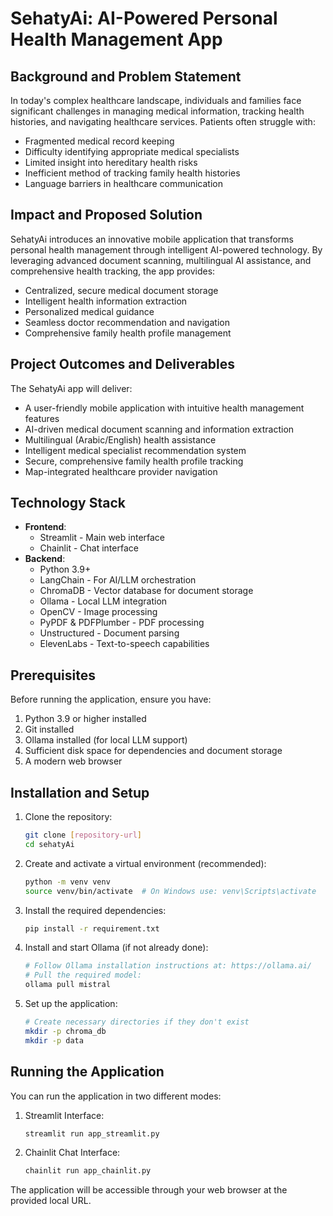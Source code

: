 # SehatyAi: AI-Powered Personal Health Management App

## Background and Problem Statement

In today's complex healthcare landscape, individuals and families face significant challenges in managing medical information, tracking health histories, and navigating healthcare services. Patients often struggle with:

- Fragmented medical record keeping
- Difficulty identifying appropriate medical specialists
- Limited insight into hereditary health risks
- Inefficient method of tracking family health histories
- Language barriers in healthcare communication

## Impact and Proposed Solution

SehatyAi introduces an innovative mobile application that transforms personal health management through intelligent AI-powered technology. By leveraging advanced document scanning, multilingual AI assistance, and comprehensive health tracking, the app provides:

- Centralized, secure medical document storage
- Intelligent health information extraction
- Personalized medical guidance
- Seamless doctor recommendation and navigation
- Comprehensive family health profile management

## Project Outcomes and Deliverables

The SehatyAi app will deliver:

- A user-friendly mobile application with intuitive health management features
- AI-driven medical document scanning and information extraction
- Multilingual (Arabic/English) health assistance
- Intelligent medical specialist recommendation system
- Secure, comprehensive family health profile tracking
- Map-integrated healthcare provider navigation

## Technology Stack

- **Frontend**: 
  - Streamlit - Main web interface
  - Chainlit - Chat interface
- **Backend**:
  - Python 3.9+
  - LangChain - For AI/LLM orchestration
  - ChromaDB - Vector database for document storage
  - Ollama - Local LLM integration
  - OpenCV - Image processing
  - PyPDF & PDFPlumber - PDF processing
  - Unstructured - Document parsing
  - ElevenLabs - Text-to-speech capabilities

## Prerequisites

Before running the application, ensure you have:

1. Python 3.9 or higher installed
2. Git installed
3. Ollama installed (for local LLM support)
4. Sufficient disk space for dependencies and document storage
5. A modern web browser

## Installation and Setup

1. Clone the repository:
   ```bash
   git clone [repository-url]
   cd sehatyAi
   ```

2. Create and activate a virtual environment (recommended):
   ```bash
   python -m venv venv
   source venv/bin/activate  # On Windows use: venv\Scripts\activate
   ```

3. Install the required dependencies:
   ```bash
   pip install -r requirement.txt
   ```

4. Install and start Ollama (if not already done):
   ```bash
   # Follow Ollama installation instructions at: https://ollama.ai/
   # Pull the required model:
   ollama pull mistral
   ```

5. Set up the application:
   ```bash
   # Create necessary directories if they don't exist
   mkdir -p chroma_db
   mkdir -p data
   ```

## Running the Application

You can run the application in two different modes:

1. Streamlit Interface:
   ```bash
   streamlit run app_streamlit.py
   ```

2. Chainlit Chat Interface:
   ```bash
   chainlit run app_chainlit.py
   ```

The application will be accessible through your web browser at the provided local URL.